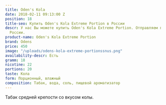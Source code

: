 ```yaml
---
title: Oden's Kola
date: 2018-02-11 09:13:00 Z
position: 18
title-seo: Купить Oden's Kola Extreme Portion в России
descr: У нас Вы можете купить Oden's Kola Extreme Portion. Отправляем по всей территории
  России.
product-name: Oden's Kola Extreme Portion
brand: Odens
price: 450
image: "/uploads/odens-kola-extreme-portionssnus.png"
availability-descr: Есть
gramm: 18
nicotine: 22
portions: 20
taste: Кола
form: Порционный, влажный
composition: Табак, вода, соль, пищевой ароматизатор
---
```


Табак средней крепости со вкусом колы.
